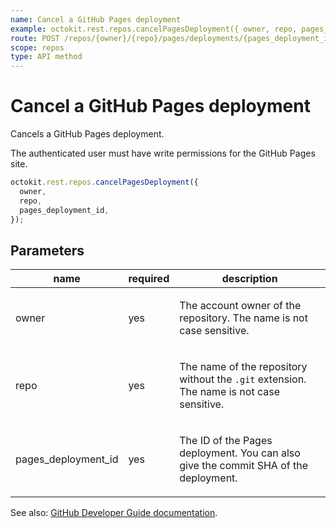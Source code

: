 ```yaml
---
name: Cancel a GitHub Pages deployment
example: octokit.rest.repos.cancelPagesDeployment({ owner, repo, pages_deployment_id })
route: POST /repos/{owner}/{repo}/pages/deployments/{pages_deployment_id}/cancel
scope: repos
type: API method
---
```


# Cancel a GitHub Pages deployment

Cancels a GitHub Pages deployment.

The authenticated user must have write permissions for the GitHub Pages site.

```js
octokit.rest.repos.cancelPagesDeployment({
  owner,
  repo,
  pages_deployment_id,
});
```

## Parameters

<table>
  <thead>
    <tr>
      <th>name</th>
      <th>required</th>
      <th>description</th>
    </tr>
  </thead>
  <tbody>
    <tr><td>owner</td><td>yes</td><td>

The account owner of the repository. The name is not case sensitive.

</td></tr>
<tr><td>repo</td><td>yes</td><td>

The name of the repository without the `.git` extension. The name is not case sensitive.

</td></tr>
<tr><td>pages_deployment_id</td><td>yes</td><td>

The ID of the Pages deployment. You can also give the commit SHA of the deployment.

</td></tr>
  </tbody>
</table>

See also: [GitHub Developer Guide documentation](https://docs.github.com/rest/pages/pages#cancel-a-github-pages-deployment).
